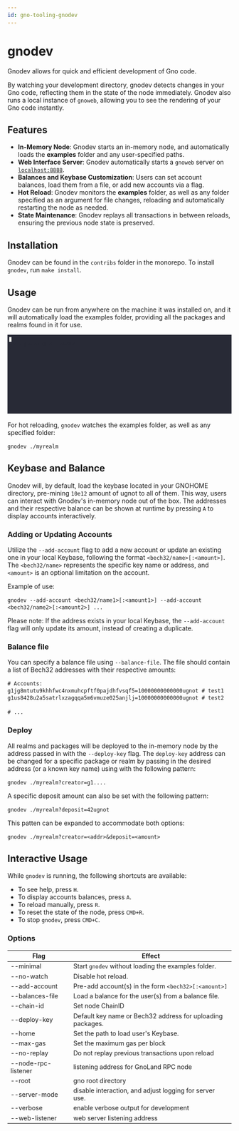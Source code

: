 ```yaml
---
id: gno-tooling-gnodev
---
```


# gnodev

Gnodev allows for quick and efficient development of Gno code.

By watching your development directory, gnodev detects changes in your Gno
code, reflecting them in the state of the node immediately. Gnodev also runs a
local instance of `gnoweb`, allowing you to see the rendering of your Gno code instantly. 

## Features
- **In-Memory Node**: Gnodev starts an in-memory node, and automatically loads
  the **examples** folder and any user-specified paths.
- **Web Interface Server**: Gnodev automatically starts a `gnoweb` server on
[`localhost:8888`](https://localhost:8888).
- **Balances and Keybase Customization**: Users can set account balances, load them from a file, or add new
  accounts via a flag.
- **Hot Reload**: Gnodev monitors the **examples** folder, as well as any folder specified as an argument for
  file changes, reloading and automatically restarting the node as needed.
- **State Maintenance**: Gnodev replays all transactions in between reloads,
  ensuring the previous node state is preserved.

## Installation

Gnodev can be found in the `contribs` folder in the monorepo.
To install `gnodev`, run `make install`.

## Usage
Gnodev can be run from anywhere on the machine it was installed on, and it will
automatically load the examples folder, providing all the packages and realms found in it for use.

![gnodev_usage](../../assets/gno-tooling/gnodev/gnodev.gif)

For hot reloading, `gnodev` watches the examples folder, as well as any specified folder:
```
gnodev ./myrealm
```

## Keybase and Balance

Gnodev will, by default, load the keybase located in your GNOHOME directory, pre-mining `10e12` amount of
ugnot to all of them. This way, users can interact with Gnodev's in-memory node out of the box. The addresses
and their respective balance can be shown at runtime by pressing `A` to display accounts interactively.

### Adding or Updating Accounts

Utilize the `--add-account` flag to add a new account or update an existing one in your local Keybase,
following the format `<bech32/name>[:<amount>]`. The `<bech32/name>` represents the specific key name or
address, and `<amount>` is an optional limitation on the account.

Example of use:

```
gnodev --add-account <bech32/name1>[:<amount1>] --add-account <bech32/name2>[:<amount2>] ...
```

Please note: If the address exists in your local Keybase, the `--add-account` flag will only update its amount,
instead of creating a duplicate.

### Balance file

You can specify a balance file using `--balance-file`. The file should contain a
list of Bech32 addresses with their respective amounts:

```
# Accounts:
g1jg8mtutu9khhfwc4nxmuhcpftf0pajdhfvsqf5=10000000000000ugnot # test1
g1us8428u2a5satrlxzagqqa5m6vmuze025anjlj=10000000000000ugnot # test2

# ...
```

### Deploy

All realms and packages will be deployed to the in-memory node by the address passed in with the
`--deploy-key` flag. The `deploy-key` address can be changed for a specific package or realm by passing in
the desired address (or a known key name) using with the following pattern:

```
gnodev ./myrealm?creator=g1....
```

A specific deposit amount can also be set with the following pattern:

```
gnodev ./myrealm?deposit=42ugnot
```

This patten can be expanded to accommodate both options:

```
gnodev ./myrealm?creator=<addr>&deposit=<amount>
```

## Interactive Usage

While `gnodev` is running, the following shortcuts are available:
- To see help, press `H`.
- To display accounts balances, press `A`.
- To reload manually, press `R`.
- To reset the state of the node, press `CMD+R`.
- To stop `gnodev`, press `CMD+C`.

### Options

| Flag                | Effect                                                     |
|---------------------|------------------------------------------------------------|
| --minimal           | Start `gnodev` without loading the examples folder.        |
| --no-watch          | Disable hot reload.                                        |
| --add-account       | Pre-add account(s) in the form `<bech32>[:<amount>]`       |
| --balances-file     | Load a balance for the user(s) from a balance file.        |
| --chain-id          | Set node ChainID                                           |
| --deploy-key        | Default key name or Bech32 address for uploading packages. |
| --home              | Set the path to load user's Keybase.                       |
| --max-gas           | Set the maximum gas per block                              |
| --no-replay         | Do not replay previous transactions upon reload            |
| --node-rpc-listener | listening address for GnoLand RPC node                     |
| --root              | gno root directory                                         |
| --server-mode       | disable interaction, and adjust logging for server use.    |
| --verbose           | enable verbose output for development                      |
| --web-listener      | web server listening address                               |
